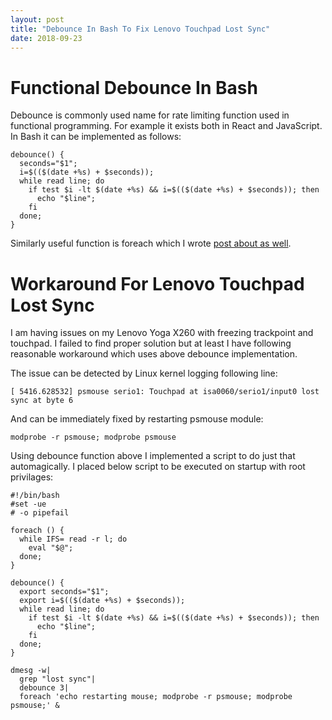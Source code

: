 ```yaml
---
layout: post
title: "Debounce In Bash To Fix Lenovo Touchpad Lost Sync"
date: 2018-09-23
---
```


# Functional Debounce In Bash

Debounce is commonly used name for rate limiting function used in functional programming. For example it exists both in React and JavaScript. In Bash it can be implemented as follows:

    debounce() {
      seconds="$1";
      i=$(($(date +%s) + $seconds));
      while read line; do 
        if test $i -lt $(date +%s) && i=$(($(date +%s) + $seconds)); then
          echo "$line";
        fi
      done;
    }

Similarly useful function is foreach which I wrote [post about as well](https://vaclavkosar.com/2016/07/28/Functional-Foreach-In-Bash.html).


# Workaround For Lenovo Touchpad Lost Sync

I am having issues on my Lenovo Yoga X260 with freezing trackpoint and touchpad. I failed to find proper solution but at least I have following reasonable workaround which uses above debounce implementation.

The issue can be detected by Linux kernel logging following line:

    [ 5416.628532] psmouse serio1: Touchpad at isa0060/serio1/input0 lost sync at byte 6


And can be immediately fixed by restarting psmouse module:

    modprobe -r psmouse; modprobe psmouse

Using debounce function above I implemented a script to do just that automagically.  I placed below script to be executed on startup with root privilages:

    #!/bin/bash
    #set -ue
    # -o pipefail
    
    foreach () {
      while IFS= read -r l; do
        eval "$@";
      done;
    }
    
    debounce() {
      export seconds="$1";
      export i=$(($(date +%s) + $seconds));
      while read line; do 
        if test $i -lt $(date +%s) && i=$(($(date +%s) + $seconds)); then
          echo "$line";
        fi
      done;
    }
    
    dmesg -w|
      grep "lost sync"|
      debounce 3|
      foreach 'echo restarting mouse; modprobe -r psmouse; modprobe psmouse;' &


